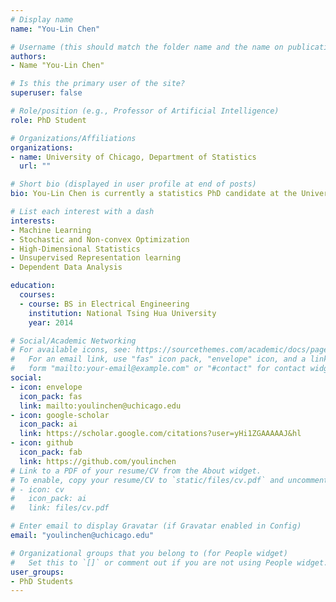 ```yaml
---
# Display name
name: "You-Lin Chen"

# Username (this should match the folder name and the name on publications)
authors:
- Name "You-Lin Chen"

# Is this the primary user of the site?
superuser: false

# Role/position (e.g., Professor of Artificial Intelligence)
role: PhD Student

# Organizations/Affiliations
organizations:
- name: University of Chicago, Department of Statistics
  url: ""

# Short bio (displayed in user profile at end of posts)
bio: You-Lin Chen is currently a statistics PhD candidate at the University of Chicago advised by Mladen Kolar. He pursues his research interests in machine learning, stochastic and non-convex optimization, high-dimensional statistics.

# List each interest with a dash
interests:
- Machine Learning
- Stochastic and Non-convex Optimization
- High-Dimensional Statistics
- Unsupervised Representation learning
- Dependent Data Analysis

education:
  courses:
  - course: BS in Electrical Engineering
    institution: National Tsing Hua University
    year: 2014

# Social/Academic Networking
# For available icons, see: https://sourcethemes.com/academic/docs/page-builder/#icons
#   For an email link, use "fas" icon pack, "envelope" icon, and a link in the
#   form "mailto:your-email@example.com" or "#contact" for contact widget.
social:
- icon: envelope
  icon_pack: fas
  link: mailto:youlinchen@uchicago.edu
- icon: google-scholar
  icon_pack: ai
  link: https://scholar.google.com/citations?user=yHi1ZGAAAAAJ&hl
- icon: github
  icon_pack: fab
  link: https://github.com/youlinchen
# Link to a PDF of your resume/CV from the About widget.
# To enable, copy your resume/CV to `static/files/cv.pdf` and uncomment the lines below.
# - icon: cv
#   icon_pack: ai
#   link: files/cv.pdf

# Enter email to display Gravatar (if Gravatar enabled in Config)
email: "youlinchen@uchicago.edu"

# Organizational groups that you belong to (for People widget)
#   Set this to `[]` or comment out if you are not using People widget.
user_groups:
- PhD Students
---
```

